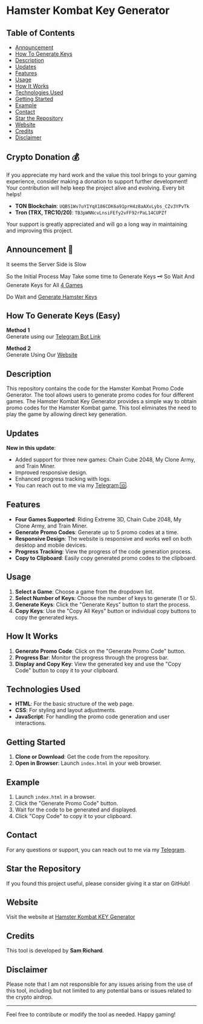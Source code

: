 # Hamster Kombat Key Generator

## Table of Contents
- [Announcement](#announcement-)
- [How To Generate Keys](#how-to-generate-keys-easy)
- [Description](#description)
- [Updates](#updates)
- [Features](#features)
- [Usage](#usage)
- [How It Works](#how-it-works)
- [Technologies Used](#technologies-used)
- [Getting Started](#getting-started)
- [Example](#example)
- [Contact](#contact)
- [Star the Repository](#star-the-repository)
- [Website](#website)
- [Credits](#credits)
- [Disclaimer](#disclaimer)

## Crypto Donation 💰
If you appreciate my hard work and the value this tool brings to your gaming experience, consider making a donation to support further development! Your contribution will help keep the project alive and evolving. Every bit helps! 

- **TON Blockchain**: `UQBS1Wv7uYIYqX186CDK6a91prH4z8aAXvLybs_CZv3YPvTk`
- **Tron (TRX, TRC10/20)**: `TB3pWNNcvLnsiFEfy2vFF92rPaL14CUPZf`

Your support is greatly appreciated and will go a long way in maintaining and improving this project.

## Announcement 📢
It seems the Server Side is Slow

So the Initial Process May Take some time to Generate Keys 🗝️
So Wait And Generate Keys for All [4 Games](#features)

Do Wait and [Generate Hamster Keys](http://t.me/Hamster_Keys_Gen_Bot/Key_Geneator)

## How To Generate Keys (Easy)
**Method 1**  
Generate using our [Telegram Bot Link](http://telegram.me/Hamster_Kombat_Keys_Gen_Bot)

**Method 2**  
Generate Using Our [Website](https://shrs.link/foJ9YH)

## Description
This repository contains the code for the Hamster Kombat Promo Code Generator. The tool allows users to generate promo codes for four different games. The Hamster Kombat Key Generator provides a simple way to obtain promo codes for the Hamster Kombat game. This tool eliminates the need to play the game by allowing direct key generation. 

## Updates
**New in this update**:
- Added support for three new games: Chain Cube 2048, My Clone Army, and Train Miner.
- Improved responsive design.
- Enhanced progress tracking with logs.
- You can reach out to me via my [Telegram 🆔](https://telegram.me/Sam_Dm_bot).

## Features
- **Four Games Supported**: Riding Extreme 3D, Chain Cube 2048, My Clone Army, and Train Miner.
- **Generate Promo Codes**: Generate up to 5 promo codes at a time.
- **Responsive Design**: The website is responsive and works well on both desktop and mobile devices.
- **Progress Tracking**: View the progress of the code generation process.
- **Copy to Clipboard**: Easily copy generated promo codes to the clipboard.

## Usage
1. **Select a Game**: Choose a game from the dropdown list.
2. **Select Number of Keys**: Choose the number of keys to generate (1 or 5).
3. **Generate Keys**: Click the "Generate Keys" button to start the process.
4. **Copy Keys**: Use the "Copy All Keys" button or individual copy buttons to copy the generated keys.

## How It Works
1. **Generate Promo Code**: Click on the "Generate Promo Code" button.
2. **Progress Bar**: Monitor the progress through the progress bar.
3. **Display and Copy Key**: View the generated key and use the "Copy Code" button to copy it to your clipboard.

## Technologies Used
- **HTML**: For the basic structure of the web page.
- **CSS**: For styling and layout adjustments.
- **JavaScript**: For handling the promo code generation and user interactions.

## Getting Started
1. **Clone or Download**: Get the code from the repository.
2. **Open in Browser**: Launch `index.html` in your web browser.

## Example
1. Launch `index.html` in a browser.
2. Click the "Generate Promo Code" button.
3. Wait for the code to be generated and displayed.
4. Click "Copy Code" to copy it to your clipboard.

## Contact
For any questions or support, you can reach out to me via my [Telegram](https://telegram.me/Sam_Dm_bot).

## Star the Repository
If you found this project useful, please consider giving it a star on GitHub!

## Website
Visit the website at [Hamster Kombat KEY Generator](https://sam-richard-007.github.io/Hamster-Kombat-Key-Generator/)

## Credits
This tool is developed by **Sam Richard**.

## Disclaimer
Please note that I am not responsible for any issues arising from the use of this tool, including but not limited to any potential bans or issues related to the crypto airdrop.

---

Feel free to contribute or modify the tool as needed. Happy gaming!
